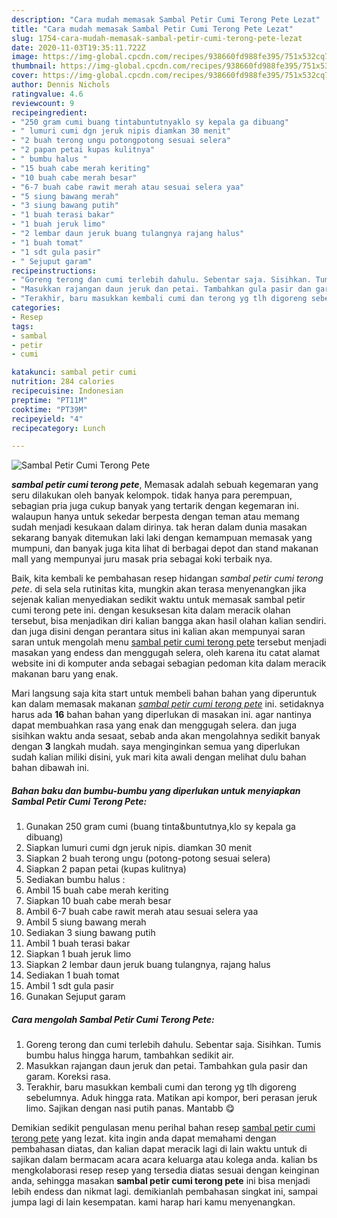 ```yaml
---
description: "Cara mudah memasak Sambal Petir Cumi Terong Pete Lezat"
title: "Cara mudah memasak Sambal Petir Cumi Terong Pete Lezat"
slug: 1754-cara-mudah-memasak-sambal-petir-cumi-terong-pete-lezat
date: 2020-11-03T19:35:11.722Z
image: https://img-global.cpcdn.com/recipes/938660fd988fe395/751x532cq70/sambal-petir-cumi-terong-pete-foto-resep-utama.jpg
thumbnail: https://img-global.cpcdn.com/recipes/938660fd988fe395/751x532cq70/sambal-petir-cumi-terong-pete-foto-resep-utama.jpg
cover: https://img-global.cpcdn.com/recipes/938660fd988fe395/751x532cq70/sambal-petir-cumi-terong-pete-foto-resep-utama.jpg
author: Dennis Nichols
ratingvalue: 4.6
reviewcount: 9
recipeingredient:
- "250 gram cumi buang tintabuntutnyaklo sy kepala ga dibuang"
- " lumuri cumi dgn jeruk nipis diamkan 30 menit"
- "2 buah terong ungu potongpotong sesuai selera"
- "2 papan petai kupas kulitnya"
- " bumbu halus "
- "15 buah cabe merah keriting"
- "10 buah cabe merah besar"
- "6-7 buah cabe rawit merah atau sesuai selera yaa"
- "5 siung bawang merah"
- "3 siung bawang putih"
- "1 buah terasi bakar"
- "1 buah jeruk limo"
- "2 lembar daun jeruk buang tulangnya rajang halus"
- "1 buah tomat"
- "1 sdt gula pasir"
- " Sejuput garam"
recipeinstructions:
- "Goreng terong dan cumi terlebih dahulu. Sebentar saja. Sisihkan. Tumis bumbu halus hingga harum, tambahkan sedikit air."
- "Masukkan rajangan daun jeruk dan petai. Tambahkan gula pasir dan garam. Koreksi rasa."
- "Terakhir, baru masukkan kembali cumi dan terong yg tlh digoreng sebelumnya. Aduk hingga rata. Matikan api kompor, beri perasan jeruk limo. Sajikan dengan nasi putih panas. Mantabb 😋"
categories:
- Resep
tags:
- sambal
- petir
- cumi

katakunci: sambal petir cumi 
nutrition: 284 calories
recipecuisine: Indonesian
preptime: "PT11M"
cooktime: "PT39M"
recipeyield: "4"
recipecategory: Lunch

---
```



![Sambal Petir Cumi Terong Pete](https://img-global.cpcdn.com/recipes/938660fd988fe395/751x532cq70/sambal-petir-cumi-terong-pete-foto-resep-utama.jpg)

<b><i>sambal petir cumi terong pete</i></b>, Memasak adalah sebuah kegemaran yang seru dilakukan oleh banyak kelompok. tidak hanya para perempuan, sebagian pria juga cukup banyak yang tertarik dengan kegemaran ini. walaupun hanya untuk sekedar berpesta dengan teman atau memang sudah menjadi kesukaan dalam dirinya. tak heran dalam dunia masakan sekarang banyak ditemukan laki laki dengan kemampuan memasak yang mumpuni, dan banyak juga kita lihat di berbagai depot dan stand makanan mall yang mempunyai juru masak pria sebagai koki terbaik nya.

Baik, kita kembali ke pembahasan resep hidangan <i>sambal petir cumi terong pete</i>. di sela sela rutinitas kita, mungkin akan terasa menyenangkan jika sejenak kalian menyediakan sedikit waktu untuk memasak sambal petir cumi terong pete ini. dengan kesuksesan kita dalam meracik olahan tersebut, bisa menjadikan diri kalian bangga akan hasil olahan kalian sendiri. dan juga disini dengan perantara situs ini kalian akan mempunyai saran saran untuk mengolah menu <u>sambal petir cumi terong pete</u> tersebut menjadi masakan yang endess dan menggugah selera, oleh karena itu catat alamat website ini di komputer anda sebagai sebagian pedoman kita dalam meracik makanan baru yang enak.




Mari langsung saja kita start untuk membeli bahan bahan yang diperuntuk kan dalam memasak makanan <u><i>sambal petir cumi terong pete</i></u> ini. setidaknya harus ada <b>16</b> bahan bahan yang diperlukan di masakan ini. agar nantinya dapat membuahkan rasa yang enak dan menggugah selera. dan juga sisihkan waktu anda sesaat, sebab anda akan mengolahnya sedikit banyak dengan <b>3</b> langkah mudah. saya menginginkan semua yang diperlukan sudah kalian miliki disini, yuk mari kita awali dengan melihat dulu bahan bahan dibawah ini.

<!--inarticleads1-->

##### Bahan baku dan bumbu-bumbu yang diperlukan untuk menyiapkan Sambal Petir Cumi Terong Pete:

1. Gunakan 250 gram cumi (buang tinta&amp;buntutnya,klo sy kepala ga dibuang)
1. Siapkan  lumuri cumi dgn jeruk nipis. diamkan 30 menit
1. Siapkan 2 buah terong ungu (potong-potong sesuai selera)
1. Siapkan 2 papan petai (kupas kulitnya)
1. Sediakan  bumbu halus :
1. Ambil 15 buah cabe merah keriting
1. Siapkan 10 buah cabe merah besar
1. Ambil 6-7 buah cabe rawit merah atau sesuai selera yaa
1. Ambil 5 siung bawang merah
1. Sediakan 3 siung bawang putih
1. Ambil 1 buah terasi bakar
1. Siapkan 1 buah jeruk limo
1. Siapkan 2 lembar daun jeruk buang tulangnya, rajang halus
1. Sediakan 1 buah tomat
1. Ambil 1 sdt gula pasir
1. Gunakan  Sejuput garam




<!--inarticleads2-->

##### Cara mengolah Sambal Petir Cumi Terong Pete:

1. Goreng terong dan cumi terlebih dahulu. Sebentar saja. Sisihkan. Tumis bumbu halus hingga harum, tambahkan sedikit air.
1. Masukkan rajangan daun jeruk dan petai. Tambahkan gula pasir dan garam. Koreksi rasa.
1. Terakhir, baru masukkan kembali cumi dan terong yg tlh digoreng sebelumnya. Aduk hingga rata. Matikan api kompor, beri perasan jeruk limo. Sajikan dengan nasi putih panas. Mantabb 😋




Demikian sedikit pengulasan menu perihal bahan resep <u>sambal petir cumi terong pete</u> yang lezat. kita ingin anda dapat memahami dengan pembahasan diatas, dan kalian dapat meracik lagi di lain waktu untuk di sajikan dalam bermacam acara acara keluarga atau kolega anda. kalian bs mengkolaborasi resep resep yang tersedia diatas sesuai dengan keinginan anda, sehingga masakan <b>sambal petir cumi terong pete</b> ini bisa menjadi lebih endess dan nikmat lagi. demikianlah pembahasan singkat ini, sampai jumpa lagi di lain kesempatan. kami harap hari kamu menyenangkan.
